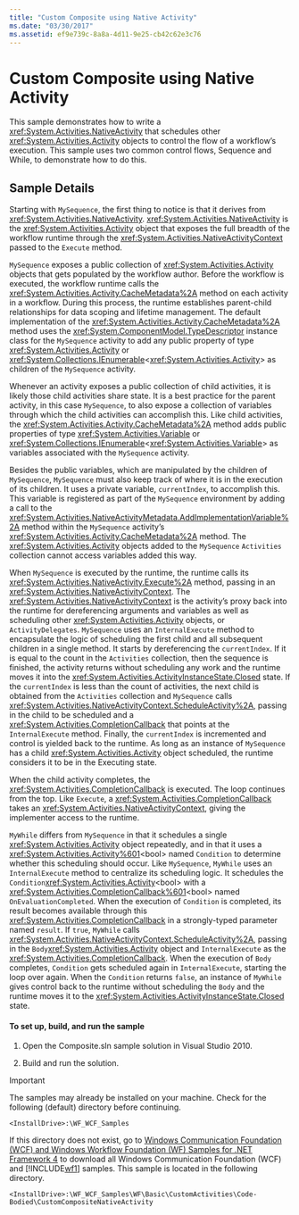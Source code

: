 ```yaml
---
title: "Custom Composite using Native Activity"
ms.date: "03/30/2017"
ms.assetid: ef9e739c-8a8a-4d11-9e25-cb42c62e3c76
---
```

# Custom Composite using Native Activity
This sample demonstrates how to write a <xref:System.Activities.NativeActivity> that schedules other <xref:System.Activities.Activity> objects to control the flow of a workflow’s execution. This sample uses two common control flows, Sequence and While, to demonstrate how to do this.

## Sample Details
 Starting with `MySequence`, the first thing to notice is that it derives from <xref:System.Activities.NativeActivity>. <xref:System.Activities.NativeActivity> is the <xref:System.Activities.Activity> object that exposes the full breadth of the workflow runtime through the <xref:System.Activities.NativeActivityContext> passed to the `Execute` method.

 `MySequence` exposes a public collection of <xref:System.Activities.Activity> objects that gets populated by the workflow author. Before the workflow is executed, the workflow runtime calls the <xref:System.Activities.Activity.CacheMetadata%2A> method on each activity in a workflow. During this process, the runtime establishes parent-child relationships for data scoping and lifetime management. The default implementation of the <xref:System.Activities.Activity.CacheMetadata%2A> method uses the <xref:System.ComponentModel.TypeDescriptor> instance class for the `MySequence` activity to add any public property of type <xref:System.Activities.Activity> or <xref:System.Collections.IEnumerable>\<<xref:System.Activities.Activity>> as children of the `MySequence` activity.

 Whenever an activity exposes a public collection of child activities, it is likely those child activities share state. It is a best practice for the parent activity, in this case `MySequence`, to also expose a collection of variables through which the child activities can accomplish this. Like child activities, the <xref:System.Activities.Activity.CacheMetadata%2A> method adds public properties of type <xref:System.Activities.Variable> or <xref:System.Collections.IEnumerable>\<<xref:System.Activities.Variable>> as variables associated with the `MySequence` activity.

 Besides the public variables, which are manipulated by the children of `MySequence`, `MySequence` must also keep track of where it is in the execution of its children. It uses a private variable, `currentIndex`, to accomplish this. This variable is registered as part of the `MySequence` environment by adding a call to the <xref:System.Activities.NativeActivityMetadata.AddImplementationVariable%2A> method within the `MySequence` activity’s <xref:System.Activities.Activity.CacheMetadata%2A> method. The <xref:System.Activities.Activity> objects added to the `MySequence` `Activities` collection cannot access variables added this way.

 When `MySequence` is executed by the runtime, the runtime calls its <xref:System.Activities.NativeActivity.Execute%2A> method, passing in an <xref:System.Activities.NativeActivityContext>. The <xref:System.Activities.NativeActivityContext> is the activity’s proxy back into the runtime for dereferencing arguments and variables as well as scheduling other <xref:System.Activities.Activity> objects, or `ActivityDelegates`. `MySequence` uses an `InternalExecute` method to encapsulate the logic of scheduling the first child and all subsequent children in a single method. It starts by dereferencing the `currentIndex`. If it is equal to the count in the `Activities` collection, then the sequence is finished, the activity returns without scheduling any work and the runtime moves it into the <xref:System.Activities.ActivityInstanceState.Closed> state. If the `currentIndex` is less than the count of activities, the next child is obtained from the `Activities` collection and `MySequence` calls <xref:System.Activities.NativeActivityContext.ScheduleActivity%2A>, passing in the child to be scheduled and a <xref:System.Activities.CompletionCallback> that points at the `InternalExecute` method. Finally, the `currentIndex` is incremented and control is yielded back to the runtime. As long as an instance of `MySequence` has a child <xref:System.Activities.Activity> object scheduled, the runtime considers it to be in the Executing state.

 When the child activity completes, the <xref:System.Activities.CompletionCallback> is executed. The loop continues from the top. Like `Execute`, a <xref:System.Activities.CompletionCallback> takes an <xref:System.Activities.NativeActivityContext>, giving the implementer access to the runtime.

 `MyWhile` differs from `MySequence` in that it schedules a single <xref:System.Activities.Activity> object repeatedly, and in that it uses a <xref:System.Activities.Activity%601><bool\> named `Condition` to determine whether this scheduling should occur. Like `MySequence`, `MyWhile` uses an `InternalExecute` method to centralize its scheduling logic. It schedules the `Condition`<xref:System.Activities.Activity><bool\> with a <xref:System.Activities.CompletionCallback%601>\<bool> named `OnEvaluationCompleted`. When the execution of `Condition` is completed, its result becomes available through this <xref:System.Activities.CompletionCallback> in a strongly-typed parameter named `result`. If `true`, `MyWhile` calls  <xref:System.Activities.NativeActivityContext.ScheduleActivity%2A>, passing in the `Body`<xref:System.Activities.Activity> object and `InternalExecute` as the <xref:System.Activities.CompletionCallback>. When the execution of `Body` completes, `Condition` gets scheduled again in `InternalExecute`, starting the loop over again. When the `Condition` returns `false`, an instance of `MyWhile` gives control back to the runtime without scheduling the `Body` and the runtime moves it to the <xref:System.Activities.ActivityInstanceState.Closed> state.

#### To set up, build, and run the sample

1. Open the Composite.sln sample solution in Visual Studio 2010.

2. Build and run the solution.

> [!IMPORTANT]
>  The samples may already be installed on your machine. Check for the following (default) directory before continuing.  
>   
>  `<InstallDrive>:\WF_WCF_Samples`  
>   
>  If this directory does not exist, go to [Windows Communication Foundation (WCF) and Windows Workflow Foundation (WF) Samples for .NET Framework 4](https://go.microsoft.com/fwlink/?LinkId=150780) to download all Windows Communication Foundation (WCF) and [!INCLUDE[wf1](../../../../includes/wf1-md.md)] samples. This sample is located in the following directory.  
>   
>  `<InstallDrive>:\WF_WCF_Samples\WF\Basic\CustomActivities\Code-Bodied\CustomCompositeNativeActivity`
